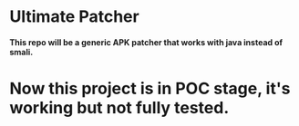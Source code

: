# Ultimate Patcher

#### This repo will be a generic APK patcher that works with java instead of smali.
# Now this project is in POC stage, it's working but not fully tested.